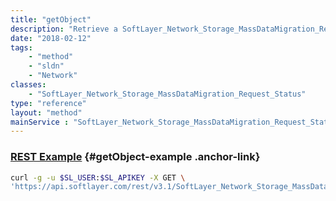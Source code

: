 ```yaml
---
title: "getObject"
description: "Retrieve a SoftLayer_Network_Storage_MassDataMigration_Request_Status record."
date: "2018-02-12"
tags:
    - "method"
    - "sldn"
    - "Network"
classes:
    - "SoftLayer_Network_Storage_MassDataMigration_Request_Status"
type: "reference"
layout: "method"
mainService : "SoftLayer_Network_Storage_MassDataMigration_Request_Status"
---
```


### [REST Example](#getObject-example) <a href="/article/rest/"><i class="fas fa-question"></i></a> {#getObject-example .anchor-link} 
```bash
curl -g -u $SL_USER:$SL_APIKEY -X GET \
'https://api.softlayer.com/rest/v3.1/SoftLayer_Network_Storage_MassDataMigration_Request_Status/{SoftLayer_Network_Storage_MassDataMigration_Request_StatusID}/getObject'
```
